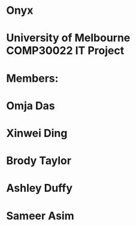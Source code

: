 # Onyx
# University of Melbourne COMP30022 IT Project
# Members:
# Omja Das
# Xinwei Ding
# Brody Taylor
# Ashley Duffy
# Sameer Asim
